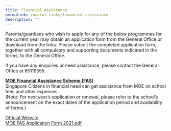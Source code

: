 ```yaml
---
title: Financial Assistance
permalink: /useful-links/financial-assistance
description: ""
---
```

Parents/guardians who wish to apply for any of the below programmes for the current year may obtain an application form from the General Office or download from the links. Please submit the completed application form, together with all compulsory and supporting documents indicated in the forms, to the General Office.  
  
If you have any enquiries or need assistance, please contact the General Office at 65119555.  
  
<u><strong> MOE Financial Assistance Scheme (FAS) </strong></u><br>
Singapore Citizens in financial need can get assistance from MOE on school fees and other expenses. <br>
(Note: For next year’s application or renewal, please refer to the school’s announcement on the exact dates of the application period and availability of forms.)  

[Official Website](https://beta.moe.gov.sg/fees-assistance-awards-scholarships/financial-assistance/) <br>
[MOE FAS Application Form 2021.pdf](/files/MOE%20FAS%20Application%20Form%202021.pdf)